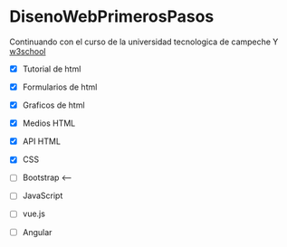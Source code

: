# DisenoWebPrimerosPasos
Continuando con el curso de la universidad tecnologica de campeche Y <a href=https://www.w3schools.com/> w3school</a>

 - [x] Tutorial de html
 - [x] Formularios de html
 - [x] Graficos de html
 - [x] Medios HTML
 - [x] API HTML
 - [x] CSS
 - [ ] Bootstrap   <--
 - [ ] JavaScript
 - [ ] vue.js
 - [ ] Angular
 
 
